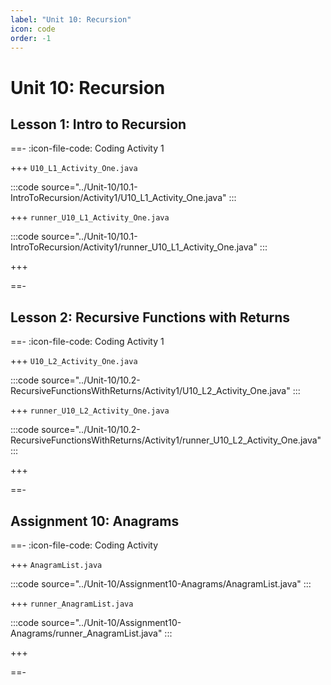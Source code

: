 ```yaml
---
label: "Unit 10: Recursion"
icon: code
order: -1
---
```


# Unit 10: Recursion

## Lesson 1: Intro to Recursion

==- :icon-file-code: Coding Activity 1

+++ `U10_L1_Activity_One.java`

:::code source="../Unit-10/10.1-IntroToRecursion/Activity1/U10_L1_Activity_One.java" :::

+++ `runner_U10_L1_Activity_One.java`

:::code source="../Unit-10/10.1-IntroToRecursion/Activity1/runner_U10_L1_Activity_One.java" :::

+++

==-

## Lesson 2: Recursive Functions with Returns

==- :icon-file-code: Coding Activity 1

+++ `U10_L2_Activity_One.java`

:::code source="../Unit-10/10.2-RecursiveFunctionsWithReturns/Activity1/U10_L2_Activity_One.java" :::

+++ `runner_U10_L2_Activity_One.java`

:::code source="../Unit-10/10.2-RecursiveFunctionsWithReturns/Activity1/runner_U10_L2_Activity_One.java" :::

+++

==-

## Assignment 10: Anagrams

==- :icon-file-code: Coding Activity

+++ `AnagramList.java`

:::code source="../Unit-10/Assignment10-Anagrams/AnagramList.java" :::

+++ `runner_AnagramList.java`

:::code source="../Unit-10/Assignment10-Anagrams/runner_AnagramList.java" :::

+++

==-
